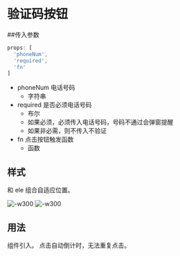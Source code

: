 # 验证码按钮
##传入参数

```js
props: [
  'phoneNum',
  'required',
  'fn'
]
```

- phoneNum 电话号码
	- 字符串
- required 是否必须电话号码
	- 布尔
	- 如果必须，必须传入电话号码，号码不通过会弹窗提醒
	- 如果非必需，则不传入不验证
- fn 点击按钮触发函数
	- 函数

## 样式
和 ele 组合自适应位置。

![-w300](http://markdownpic.hq5544.com/2016-04-27-14617490038442.jpg)
![-w300](http://markdownpic.hq5544.com/2016-04-27-14617490978921.jpg)

## 用法
组件引入。
点击自动倒计时，无法重复点击。

